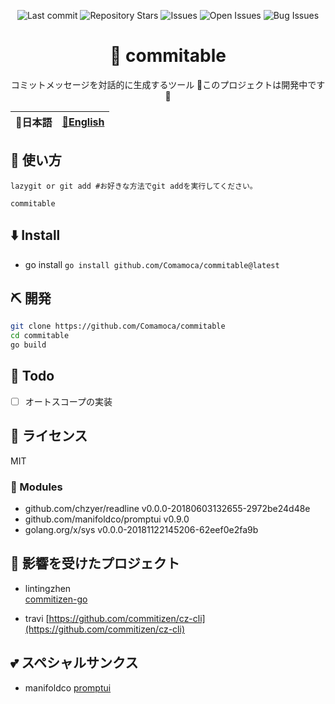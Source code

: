 <div align="center">

![Last commit](https://img.shields.io/github/last-commit/Comamoca/commitable?style=flat-square)
![Repository Stars](https://img.shields.io/github/stars/Comamoca/commitable?style=flat-square)
![Issues](https://img.shields.io/github/issues/Comamoca/commitable?style=flat-square)
![Open Issues](https://img.shields.io/github/issues-raw/Comamoca/commitable?style=flat-square)
![Bug Issues](https://img.shields.io/github/issues/Comamoca/commitable/bug?style=flat-square)

# 🦊 commitable

コミットメッセージを対話的に生成するツール
🚧このプロジェクトは開発中です🚧

</div>

<table>
  <thead>
    <tr>
      <th style="text-align:center">🍡日本語</th>
      <th style="text-align:center"><a href="README.md">🍔English</a></th>
    </tr>
  </thead>
</table>

<div align="center">

</div>

## 🚀 使い方

```
lazygit or git add #お好きな方法でgit addを実行してください。

commitable
```

## ⬇️  Install

- go install
`go install github.com/Comamoca/commitable@latest`


## ⛏️   開発

```sh
git clone https://github.com/Comamoca/commitable
cd commitable
go build
```
## 📝 Todo

- [ ] オートスコープの実装

## 📜 ライセンス

MIT

### 🧩 Modules

- github.com/chzyer/readline v0.0.0-20180603132655-2972be24d48e
- github.com/manifoldco/promptui v0.9.0
- golang.org/x/sys v0.0.0-20181122145206-62eef0e2fa9b

## 👏 影響を受けたプロジェクト

- lintingzhen  
[commitizen-go](https://github.com/lintingzhen/commitizen-go)

- travi 
[https://github.com/commitizen/cz-cli](https://github.com/commitizen/cz-cli)

## 💕 スペシャルサンクス

- manifoldco
[promptui](https://github.com/manifoldco/promptui)
